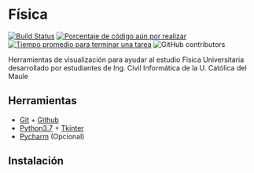 Física
======
[![Build Status](https://travis-ci.org/ofou/PhysicsUCM.svg?branch=master)](https://travis-ci.org/ofou/fisica)
[![Porcentaje de código aún por realizar](http://isitmaintained.com/badge/open/ofou/physicsucm.svg)](https://github.com/ofou/fisica/issues "Percentage of issues still open")
[![Tiempo promedio para terminar una tarea](http://isitmaintained.com/badge/resolution/ofou/physicsucm.svg)](https://github.com/ofou/fisica/issues?q=is%3Aissue+is%3Aclosed "Average time to resolve an issue")
![GitHub contributors](https://img.shields.io/github/contributors/ofou/fisica.svg)


Herramientas de visualización para ayudar al estudio Fisica Universitaria desarrollado por estudiantes de Ing. Civil Informática de la U. Católica del Maule

Herramientas
------------
- [Git](https://git-scm.com/downloads) + [Github](https://github.com/join)
- [Python3.7](https://www.python.org/downloads/release/python-370/) + [Tkinter](https://docs.python.org/3.7/library/tk.html)
- [Pycharm](https://www.jetbrains.com/pycharm/) (Opcional)

Instalación
------------
